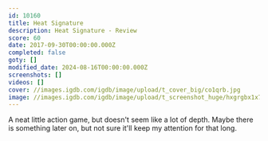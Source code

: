 ```yaml
---
id: 10160
title: Heat Signature
description: Heat Signature - Review
score: 60
date: 2017-09-30T00:00:00.000Z
completed: false
goty: []
modified_date: 2024-08-16T00:00:00.000Z
screenshots: []
videos: []
cover: //images.igdb.com/igdb/image/upload/t_cover_big/co1qrb.jpg
image: //images.igdb.com/igdb/image/upload/t_screenshot_huge/hxgrgbx1x7jdnegr7ffr.jpg
---
```

A neat little action game, but doesn't seem like a lot of depth. Maybe there is something later on, but not sure it'll keep my attention for that long.